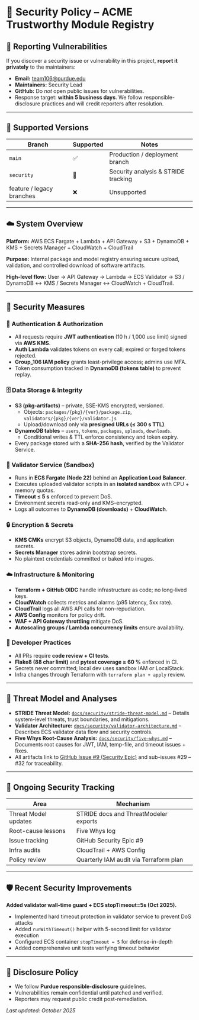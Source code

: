 # 🔐 Security Policy – ACME Trustworthy Module Registry

## 📣 Reporting Vulnerabilities

If you discover a security issue or vulnerability in this project, **report it privately** to the maintainers:

- **Email:** team106@purdue.edu
- **Maintainers:** Security Lead
- **GitHub:** Do _not_ open public issues for vulnerabilities.
- Response target: **within 5 business days**.
  We follow responsible-disclosure practices and will credit reporters after resolution.

---

## 🧩 Supported Versions

| Branch                    | Supported | Notes                               |
| ------------------------- | --------- | ----------------------------------- |
| `main`                    | ✅        | Production / deployment branch      |
| `security`                | 🧪        | Security analysis & STRIDE tracking |
| feature / legacy branches | ❌        | Unsupported                         |

---

## ☁️ System Overview

**Platform:** AWS ECS Fargate + Lambda + API Gateway + S3 + DynamoDB + KMS + Secrets Manager + CloudWatch + CloudTrail

**Purpose:** Internal package and model registry ensuring secure upload, validation, and controlled download of software artifacts.

**High-level flow:**
User → API Gateway → Lambda → ECS Validator → S3 / DynamoDB ↔ KMS / Secrets Manager ↔ CloudWatch + CloudTrail.

---

## 🧱 Security Measures

### 🔑 Authentication & Authorization

- All requests require **JWT authentication** (10 h / 1,000 use limit) signed via **AWS KMS**.
- **Auth Lambda** validates tokens on every call; expired or forged tokens rejected.
- **Group_106 IAM policy** grants least-privilege access; admins use MFA.
- Token consumption tracked in **DynamoDB (tokens table)** to prevent replay.

### 🗄️ Data Storage & Integrity

- **S3 (pkg-artifacts)** – private, SSE-KMS encrypted, versioned.
  - Objects: `packages/{pkg}/{ver}/package.zip`, `validators/{pkg}/{ver}/validator.js`
  - Upload/download only via **presigned URLs (≤ 300 s TTL)**.
- **DynamoDB tables** – `users`, `tokens`, `packages`, `uploads`, `downloads`.
  - Conditional writes & TTL enforce consistency and token expiry.
- Every package stored with a **SHA-256 hash**, verified by the Validator Service.

### 🧠 Validator Service (Sandbox)

- Runs in **ECS Fargate (Node 22)** behind an **Application Load Balancer**.
- Executes uploaded validator scripts in an **isolated sandbox** with CPU + memory quotas.
- **Timeout ≤ 5 s** enforced to prevent DoS.
- Environment secrets read-only and KMS-encrypted.
- Logs all outcomes to **DynamoDB (downloads)** + **CloudWatch**.

### 🔒 Encryption & Secrets

- **KMS CMKs** encrypt S3 objects, DynamoDB data, and application secrets.
- **Secrets Manager** stores admin bootstrap secrets.
- No plaintext credentials committed or baked into images.

### ☁️ Infrastructure & Monitoring

- **Terraform + GitHub OIDC** handle infrastructure as code; no long-lived keys.
- **CloudWatch** collects metrics and alarms (p95 latency, 5xx rate).
- **CloudTrail** logs all AWS API calls for non-repudiation.
- **AWS Config** monitors for policy drift.
- **WAF + API Gateway throttling** mitigate DoS.
- **Autoscaling groups / Lambda concurrency limits** ensure availability.

### 🧰 Developer Practices

- All PRs require **code review + CI tests**.
- **Flake8 (88 char limit)** and **pytest coverage ≥ 60 %** enforced in CI.
- Secrets never committed; local dev uses sandbox IAM or LocalStack.
- Infra changes through Terraform with `terraform plan + apply` review.

---

## 🧠 Threat Model and Analyses

- **STRIDE Threat Model:** [`docs/security/stride-threat-model.md`](docs/security/stride-threat-model.md)
  – Details system-level threats, trust boundaries, and mitigations.
- **Validator Architecture:** [`docs/security/validator-architecture.md`](docs/security/validator-architecture.md)
  – Describes ECS validator data flow and security controls.
- **Five Whys Root-Cause Analysis:** [`docs/security/five-whys.md`](docs/security/five-whys.md)
  – Documents root causes for JWT, IAM, temp-file, and timeout issues + fixes.
- All artifacts link to [GitHub Issue #9 (Security Epic)](../../issues/9) and sub-issues #29 – #32 for traceability.

---

## 🧱 Ongoing Security Tracking

| Area                 | Mechanism                              |
| -------------------- | -------------------------------------- |
| Threat Model updates | STRIDE docs and ThreatModeler exports  |
| Root-cause lessons   | Five Whys log                          |
| Issue tracking       | GitHub Security Epic #9                |
| Infra audits         | CloudTrail + AWS Config                |
| Policy review        | Quarterly IAM audit via Terraform plan |

---

## 🛡️ Recent Security Improvements

**Added validator wall-time guard + ECS stopTimeout=5s (Oct 2025).**

- Implemented hard timeout protection in validator service to prevent DoS attacks
- Added `runWithTimeout()` helper with 5-second limit for validator execution
- Configured ECS container `stopTimeout = 5` for defense-in-depth
- Added comprehensive unit tests verifying timeout behavior

---

## 🧭 Disclosure Policy

- We follow **Purdue responsible-disclosure** guidelines.
- Vulnerabilities remain confidential until patched and verified.
- Reporters may request public credit post-remediation.

_Last updated: October 2025_
